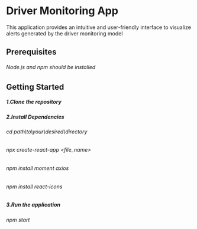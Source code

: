 # Driver Monitoring App

This application provides an intuitive and user-friendly interface to visualize alerts generated by the driver monitoring model

## Prerequisites

###### Node.js and npm should be installed

## Getting Started
##### 1.Clone the repository
##### 2.Install Dependencies
###### cd path\to\your\desired\directory
###### npx create-react-app <file_name>
###### npm install moment axios
###### npm install react-icons
##### 3.Run the application
###### npm start
